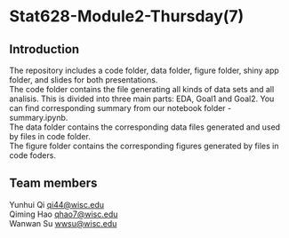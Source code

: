 # Stat628-Module2-Thursday(7)

## Introduction
The repository includes a code folder, data folder, figure folder, shiny app folder, and slides for both presentations.<br>
The code folder contains the file generating all kinds of data sets and all analisis. This is divided into three main parts: EDA, Goal1 and Goal2. You can find corresponding summary from our notebook folder - summary.ipynb.<br>
The data folder contains the corresponding data files generated and used by files in code folder.<br>
The figure folder contains the corresponding figures generated by files in code foders.






## Team members
Yunhui Qi          qi44@wisc.edu<br>
Qiming Hao         qhao7@wisc.edu<br>
Wanwan Su          wwsu@wisc.edu<br>
